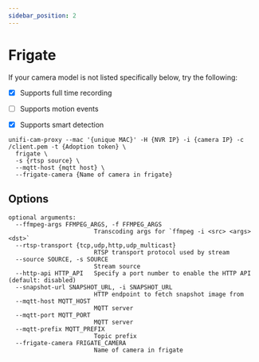 ```yaml
---
sidebar_position: 2
---
```


# Frigate


If your camera model is not listed specifically below, try the following:

- [x] Supports full time recording
- [ ] Supports motion events
- [x] Supports smart detection


```
unifi-cam-proxy --mac '{unique MAC}' -H {NVR IP} -i {camera IP} -c /client.pem -t {Adoption token} \
  frigate \
  -s {rtsp source} \
  --mqtt-host {mqtt host} \
  --frigate-camera {Name of camera in frigate}
```

## Options

```
optional arguments:
  --ffmpeg-args FFMPEG_ARGS, -f FFMPEG_ARGS
                        Transcoding args for `ffmpeg -i <src> <args> <dst>`
  --rtsp-transport {tcp,udp,http,udp_multicast}
                        RTSP transport protocol used by stream
  --source SOURCE, -s SOURCE
                        Stream source
  --http-api HTTP_API   Specify a port number to enable the HTTP API (default: disabled)
  --snapshot-url SNAPSHOT_URL, -i SNAPSHOT_URL
                        HTTP endpoint to fetch snapshot image from
  --mqtt-host MQTT_HOST
                        MQTT server
  --mqtt-port MQTT_PORT
                        MQTT server
  --mqtt-prefix MQTT_PREFIX
                        Topic prefix
  --frigate-camera FRIGATE_CAMERA
                        Name of camera in frigate
```

